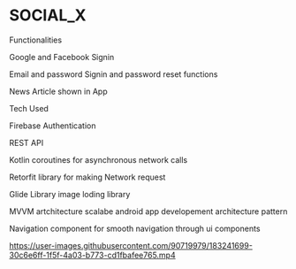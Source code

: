 # SOCIAL_X

Functionalities

Google and Facebook Signin

Email and password Signin and password reset functions

News Article shown in App 


Tech Used

Firebase Authentication

REST API

Kotlin coroutines for asynchronous network calls

Retorfit library for making Network request

Glide Library image loding library

MVVM artchitecture scalabe android app developement architecture pattern

Navigation component for smooth navigation through ui components





https://user-images.githubusercontent.com/90719979/183241699-30c6e6ff-1f5f-4a03-b773-cd1fbafee765.mp4

